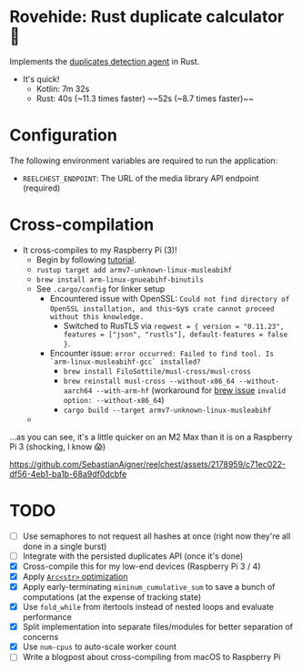 # Rovehide: Rust duplicate calculator 🦀

Implements the [duplicates detection agent](https://github.com/SebastianAigner/reelchest/blob/9977e6dd821caf3f223bd44215073ea63e3f9e48/backend/src/main/kotlin/agent/Agent.kt) in Rust.

- It's quick!
  - Kotlin: 7m 32s
  - Rust: 40s (~11.3 times faster) ~~52s (~8.7 times faster)~~

# Configuration

The following environment variables are required to run the application:

- `REELCHEST_ENDPOINT`: The URL of the media library API endpoint (required)

# Cross-compilation

- It cross-compiles to my Raspberry Pi (3)!
  - Begin by following [tutorial](https://amritrathie.vercel.app/posts/2020/03/06/cross-compiling-rust-from-macos-to-raspberry-pi/#getting-a-linker). 
  - `rustup target add armv7-unknown-linux-musleabihf`
  - `brew install arm-linux-gnueabihf-binutils`
  - See `.cargo/config` for linker setup
    - Encountered issue with OpenSSL: ` Could not find directory of OpenSSL installation, and this `-sys` crate cannot proceed without this knowledge.`
      - Switched to RusTLS via `reqwest = { version = "0.11.23", features = ["json", "rustls"], default-features = false }`.
    - Encounter issue: ``error occurred: Failed to find tool. Is `arm-linux-musleabihf-gcc` installed?``
      - `brew install FiloSottile/musl-cross/musl-cross`
      - `brew reinstall musl-cross --without-x86_64 --without-aarch64 --with-arm-hf` (workaround for [brew issue](https://github.com/FiloSottile/homebrew-musl-cross/issues/45) `invalid option: --without-x86_64`)
      - `cargo build --target armv7-unknown-linux-musleabihf`
  - 

...as you can see, it's a little quicker on an M2 Max than it is on a Raspberry Pi 3 (shocking, I know 😱)

https://github.com/SebastianAigner/reelchest/assets/2178959/c71ec022-df56-4eb1-ba1b-68a9df0dcbfe


# TODO
- [ ] Use semaphores to not request all hashes at once (right now they're all done in a single burst)
- [ ] Integrate with the persisted duplicates API (once it's done)
- [x] Cross-compile this for my low-end devices (Raspberry Pi 3 / 4)
- [x] Apply [`Arc<str>` optimization](https://www.youtube.com/watch?v=A4cKi7PTJSs)
- [x] Apply early-terminating `mininum_cumulative_sum` to save a bunch of computations (at the expense of tracking state)
- [x] Use `fold_while` from itertools instead of nested loops and evaluate performance
- [x] Split implementation into separate files/modules for better separation of concerns
- [x] Use `num-cpus` to auto-scale worker count
- [ ] Write a blogpost about cross-compiling from macOS to Raspberry Pi
